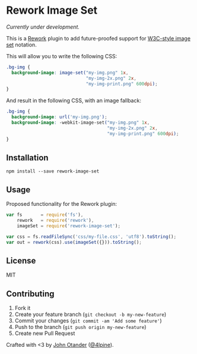 # Rework Image Set

_Currently under development._

This is a [Rework](https://github.com/reworkcss/rework) plugin to add future-proofed support for
[W3C-style image set](http://www.w3.org/TR/css-variables/) notation.

This will allow you to write the following CSS:

```css
.bg-img {
  background-image: image-set("my-img.png" 1x,
                              "my-img-2x.png" 2x,
                              "my-img-print.png" 600dpi);
}
```

And result in the following CSS, with an image fallback:

```css
.bg-img {
  background-image: url('my-img.png');
  background-image: -webkit-image-set("my-img.png" 1x,
                                      "my-img-2x.png" 2x,
                                      "my-img-print.png" 600dpi);
}
```

## Installation

```
npm install --save rework-image-set
```

## Usage

Proposed functionality for the Rework plugin:

```javascript
var fs       = require('fs'),
    rework   = require('rework'),
    imageSet = require('rework-image-set');

var css = fs.readFileSync('css/my-file.css', 'utf8').toString();
var out = rework(css).use(imageSet({})).toString();
```

## License

MIT

## Contributing

1. Fork it
2. Create your feature branch (`git checkout -b my-new-feature`)
3. Commit your changes (`git commit -am 'Add some feature'`)
4. Push to the branch (`git push origin my-new-feature`)
5. Create new Pull Request

Crafted with <3 by [John Otander](http://johnotander.com) ([@4lpine](https://twitter.com/4lpine)).
